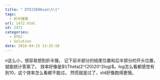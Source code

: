 ```yaml
---
title: " DTOJ3606san\t\t"
tags:
  - 折半搜索
url: 1472.html
id: 1472
categories:
  - DTOJ
  - Solution
date: 2018-04-15 13:25:58
---
```


$n$这么小，很容易想到折半搜。 记下前半部分的结尾位置和后半部分的开头位置，就能统计答案了。 效率好像是$\\Theta(2^{20}20^2log)$。$log$怎么看都感觉有到$10$，这个效率怎么看都不能过。 然而就是过了，std好像跑得更慢。